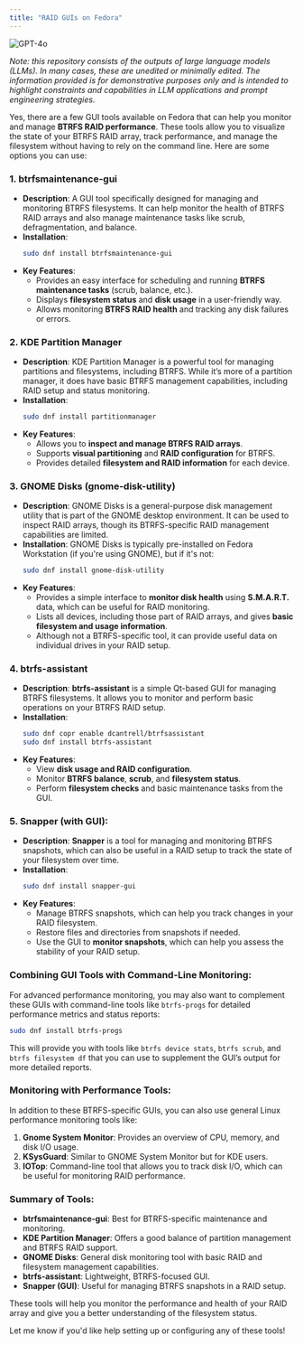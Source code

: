 ```yaml
---
title: "RAID GUIs on Fedora"
---
```

![GPT-4o](https://img.shields.io/badge/GPT--4o-3333FF?style=for-the-badge&logo=openai&logoColor=white)



*Note: this repository consists of the outputs of large language models (LLMs). In many cases, these are unedited or minimally edited. The information provided is for demonstrative purposes only and is intended to highlight constraints and capabilities in LLM applications and prompt engineering strategies.*


Yes, there are a few GUI tools available on Fedora that can help you monitor and manage **BTRFS RAID performance**. These tools allow you to visualize the state of your BTRFS RAID array, track performance, and manage the filesystem without having to rely on the command line. Here are some options you can use:

### 1. **btrfsmaintenance-gui**
   - **Description**: A GUI tool specifically designed for managing and monitoring BTRFS filesystems. It can help monitor the health of BTRFS RAID arrays and also manage maintenance tasks like scrub, defragmentation, and balance.
   - **Installation**:
     ```bash
     sudo dnf install btrfsmaintenance-gui
     ```
   - **Key Features**:
     - Provides an easy interface for scheduling and running **BTRFS maintenance tasks** (scrub, balance, etc.).
     - Displays **filesystem status** and **disk usage** in a user-friendly way.
     - Allows monitoring **BTRFS RAID health** and tracking any disk failures or errors.

### 2. **KDE Partition Manager**
   - **Description**: KDE Partition Manager is a powerful tool for managing partitions and filesystems, including BTRFS. While it’s more of a partition manager, it does have basic BTRFS management capabilities, including RAID setup and status monitoring.
   - **Installation**:
     ```bash
     sudo dnf install partitionmanager
     ```
   - **Key Features**:
     - Allows you to **inspect and manage BTRFS RAID arrays**.
     - Supports **visual partitioning** and **RAID configuration** for BTRFS.
     - Provides detailed **filesystem and RAID information** for each device.

### 3. **GNOME Disks (gnome-disk-utility)**
   - **Description**: GNOME Disks is a general-purpose disk management utility that is part of the GNOME desktop environment. It can be used to inspect RAID arrays, though its BTRFS-specific RAID management capabilities are limited.
   - **Installation**:
     GNOME Disks is typically pre-installed on Fedora Workstation (if you're using GNOME), but if it's not:
     ```bash
     sudo dnf install gnome-disk-utility
     ```
   - **Key Features**:
     - Provides a simple interface to **monitor disk health** using **S.M.A.R.T.** data, which can be useful for RAID monitoring.
     - Lists all devices, including those part of RAID arrays, and gives **basic filesystem and usage information**.
     - Although not a BTRFS-specific tool, it can provide useful data on individual drives in your RAID setup.

### 4. **btrfs-assistant**
   - **Description**: **btrfs-assistant** is a simple Qt-based GUI for managing BTRFS filesystems. It allows you to monitor and perform basic operations on your BTRFS RAID setup.
   - **Installation**:
     ```bash
     sudo dnf copr enable dcantrell/btrfsassistant
     sudo dnf install btrfs-assistant
     ```
   - **Key Features**:
     - View **disk usage and RAID configuration**.
     - Monitor **BTRFS balance**, **scrub**, and **filesystem status**.
     - Perform **filesystem checks** and basic maintenance tasks from the GUI.

### 5. **Snapper (with GUI)**:
   - **Description**: **Snapper** is a tool for managing and monitoring BTRFS snapshots, which can also be useful in a RAID setup to track the state of your filesystem over time.
   - **Installation**:
     ```bash
     sudo dnf install snapper-gui
     ```
   - **Key Features**:
     - Manage BTRFS snapshots, which can help you track changes in your RAID filesystem.
     - Restore files and directories from snapshots if needed.
     - Use the GUI to **monitor snapshots**, which can help you assess the stability of your RAID setup.

### Combining GUI Tools with Command-Line Monitoring:
For advanced performance monitoring, you may also want to complement these GUIs with command-line tools like `btrfs-progs` for detailed performance metrics and status reports:
   ```bash
   sudo dnf install btrfs-progs
   ```
This will provide you with tools like `btrfs device stats`, `btrfs scrub`, and `btrfs filesystem df` that you can use to supplement the GUI’s output for more detailed reports.

### Monitoring with Performance Tools:
In addition to these BTRFS-specific GUIs, you can also use general Linux performance monitoring tools like:

1. **Gnome System Monitor**: Provides an overview of CPU, memory, and disk I/O usage.
2. **KSysGuard**: Similar to GNOME System Monitor but for KDE users.
3. **IOTop**: Command-line tool that allows you to track disk I/O, which can be useful for monitoring RAID performance.

### Summary of Tools:
- **btrfsmaintenance-gui**: Best for BTRFS-specific maintenance and monitoring.
- **KDE Partition Manager**: Offers a good balance of partition management and BTRFS RAID support.
- **GNOME Disks**: General disk monitoring tool with basic RAID and filesystem management capabilities.
- **btrfs-assistant**: Lightweight, BTRFS-focused GUI.
- **Snapper (GUI)**: Useful for managing BTRFS snapshots in a RAID setup.

These tools will help you monitor the performance and health of your RAID array and give you a better understanding of the filesystem status.

Let me know if you'd like help setting up or configuring any of these tools!